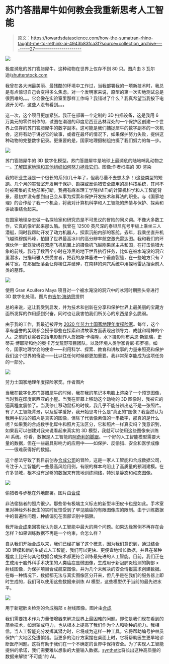 # 苏门答腊犀牛如何教会我重新思考人工智能

> 原文：<https://towardsdatascience.com/how-the-sumatran-rhino-taught-me-to-rethink-ai-4943b83fca3f?source=collection_archive---------27----------------------->

![](img/8c612e7bb622ace264bbafd57ab132eb.png)

极度濒危的苏门答腊犀牛。这种动物在世界上仅存不到 80 只。图片由 3 瓦尔迪/[shutterstock.com](https://www.shutterstock.com/)

我曾在各大洲最美丽、最残酷的环境中工作过，当我部署我的一项新技术时，我总是有点惊讶自己会变得多么焦虑。对一个发明家来说，原型的第一次实地测试总是很困难的。。。它会像在实验室里那样工作吗？我错过了什么？我真希望当我按下电源开关时，这些人没有看到。。。

这一次，这个项目更加紧张。我正在部署一个定制的 3D 扫描设备，这是我用 6 万美元的零件制作的，试图在潮湿的印度尼西亚丛林深处的一个保护区创建一个世界上仅存的苏门答腊犀牛的数字副本。这可能是我们捕捉犀牛的数字副本的一次机会，这将有助于讲述它的故事，或者在最坏的情况下，如果保护努力失败，提供这种动物的完整数字记录。更重要的是，国家地理摄制组拍摄了我们努力的每一步。

![](img/eb9209a54305e83ef6225cec2837b34e.png)

苏门答腊犀牛的 3D 数字化模型。苏门答腊犀牛是地球上最濒危的陆地哺乳动物之一。[了解国家地理和其他组织如何努力拯救它们](https://www.nationalgeographic.org/projects/sumatran-rhino/)。图像:作者扫描的 3D 渲染

我的职业生涯是一个很长的系列(几十年了，但我尽量不去想太多！)这些类型的短跑。几个月的实验室开发用于保护、勘探或反偷猎安全应用的高科技系统，其间不时被密集的实地部署打断。我拥有麻省理工学院(MIT)的计算机科学和人工智能背景，最初并没有想到自己会从事为探索和保护开发技术和算法的职业。与《国家地理》的合作给了我一个机会，将我对计算机科学和人工智能的热情与保护、探索和讲故事结合起来。

在国家地理杂志做一名探险家和研究员是不可思议的冒险的同义词。不像大多数工作，它真的像听起来那么酷。我曾在 12500 英尺深的泰坦尼克号甲板上乘坐三人潜艇，同时我帮助开发了动力机器人，探索沉船内部的客舱。去年，我乘坐直升机飞越珠穆朗玛峰，拍摄了世界最高冰川的高分辨率航空激光雷达图。我和我们的环保伙伴一起驾驶绑在双座飞机机翼上的摄像机飞越刚果民主共和国，在打击偷猎大象的前线。我花了数百个小时在漆黑的地下世界执行任务，比如在被水淹没的洞穴里潜水，扫描玛雅人祭受害者，把我的身体塞进一个垂直裂缝，在一些地方只有 7 英寸宽，在那里坠落会让你楔住并破碎，在南非的洞穴系统中用探地雷达搜索前人类的墓葬。

![](img/c2d07e6eb05eabee62e89402dbee025f.png)

使用 Gran Acuifero Maya 项目对一个被水淹没的洞穴中的冰河时期熊头骨进行 3D 数字化处理。图片由[吉尔·海纳思](https://www.intotheplanet.com/)提供

总的来说，这让我受到启发，并为技术和创新在分享和保护世界上最美丽的宝藏方面所发挥的作用感到兴奋，同时也让我害怕我们所关心的东西是多么脆弱。

由于我的工作，我最近被评为 [2020 年劳力士国家地理年度探险家](https://blog.nationalgeographic.org/2020/09/22/meet-the-2020-national-geographic-award-recipients/)。每年，这个享有盛誉的奖项都会授予那些在探索和讲故事方面表现出领导力、成就和精神的个人。之前的获奖者包括电影制作人詹姆斯·卡梅隆，水下摄影师布莱恩·斯凯瑞，史蒂夫·博耶斯和他的奥卡万戈荒野项目团队，以及环境人类学家肯尼·布罗德。如今，国家地理学会的使命——利用科学、探索、教育和讲故事的力量来照亮和保护我们这个世界的奇迹——比以往任何时候都更加重要。我非常荣幸能成为这项任务的一部分。

![](img/0bde5c673135725979801e184a0d595d.png)

劳力士国家地理年度探险家奖。作者图片

当我在数字化苏门答腊犀牛的时候，我在我的笔记本电脑上渲染了一个预览图像，当时我在印度尼西亚的小屋。当我在屏幕上移动这个动物的 3D 图像时，我被它的逼真程度震惊了。当我停止移动鼠标的时候，我几乎不能分辨出这不是一张照片。有了人工智能背景，以及哲学爱好，我开始思考什么是“真正的”图像？我当然认为我用手机拍的照片是真实的图像，但除了代表像素值的一串数字，那真的是什么呢？如果我的合成数字化犀牛和照片无法区分，它和照片一样真实吗？我意识到，如果我可以创建对我来说看起来真实的 3D 模型，我就可以使用这些图像来训练 AI 系统。你看，数据是人工智能的[阿奇利的脚跟](https://en.wikipedia.org/wiki/Achilles%27_heel)。一个好的人工智能模型需要大量的数据，但在一些最具影响力的应用中——如保护、反偷猎、安全和医学成像——很难获得好的数据。

这个想法导致了我目前创办[合成公司](http://www.synthetaic.com/)的冒险，这是一家人工智能和合成数据公司，专注于人工智能的一些最高风险用例，有限的样本岛阻止了高质量的预测建模。在许多领域，根本没有足够的数据来有效地训练网络，特别是静态和动态图像。

![](img/1f46f74a822818c5dbc3850c2ee0b2ed.png)

偷猎者与步枪在外地部署。图片由[合成](https://www.synthetaic.com/)

非法偷猎者的照片很少。那些带有极端主义标志的新型丰田皮卡也是如此。手术室里对神经外科医生的实时反馈受到了罕见脑癌的有限图像库的限制。由于训练数据中的普遍性问题，种族偏见在面部识别中猖獗。

我开始[合成](http://www.synthetaic.com/)来回答我认为是人工智能中最大的两个问题。如果边缘案例不再存在会怎样？如果训练数据不再是一个约束，会怎么样？

自从我们开始[合成](http://www.synthetaic.com/)以来，我们已经扩展了这个概念，因为我们意识到，通过结合 3D 建模和新的生成式人工智能，我们可以更快、更便宜地增长数据，并且在某种程度上比任何其他数据合成技术都更符合训练最先进的人工智能。目前，我们正在生成用于脑外科手术决策的人类癌症显微图像，生成用于新冠肺炎检测的胸部 x 射线图像，为保护项目合成航空图像，并为几个未解决的安全情报需求创建数据。在每一种情况下，数据都无法与真实图像区分开来，但几乎是在我们的服务器上即时生成的，我们可以使用这些数据来训练 AI 模型，这些模型优于当前的最先进水平。

![](img/06777dd296423e06bbb6b9e170827016.png)

用于新冠肺炎检测的合成胸部 x 射线图像。图片由[合成](https://www.synthetaic.com/)

我们需要技术作为力量倍增器来解决世界上最困难的问题。即使是我们现在看到的简单技术，如滑轮或电力，也从根本上提高了我们作为个人和物种的能力。我相信，当人工智能充分发挥其潜力时，它将成为这样一种工具。它将帮助编号护林员保护广大地区免遭偷猎。当更多的治疗方案摆在桌面上时，它将帮助医生更早地诊断医疗问题。这将有助于我们在一个不确定的世界中保持安全。为了实现人工智能提供的承诺，我们需要难以想象的大量输入数据。[synthetic](http://www.synthetaic.com/)将长出这种高质量的数据来解锁“不可能”的 AI。